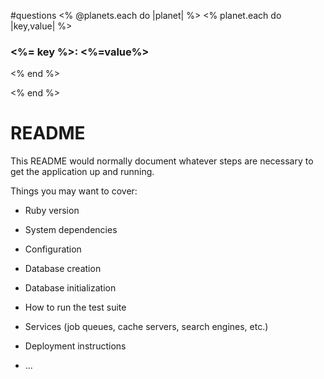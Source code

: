 #questions
<% @planets.each do |planet| %>
  <% planet.each do |key,value| %>
    <h3><b> <%= key %>:</b> <%=value%> </h3>
  <% end %>

<% end %>



# README

This README would normally document whatever steps are necessary to get the
application up and running.

Things you may want to cover:

* Ruby version

* System dependencies

* Configuration

* Database creation

* Database initialization

* How to run the test suite

* Services (job queues, cache servers, search engines, etc.)

* Deployment instructions

* ...
